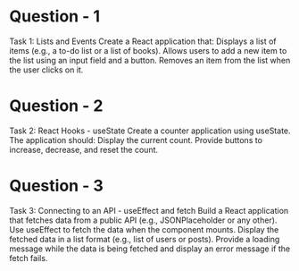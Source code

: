# Question - 1
Task 1: Lists and Events
Create a React application that:
Displays a list of items (e.g., a to-do list or a list of books).
Allows users to add a new item to the list using an input field and a button.
Removes an item from the list when the user clicks on it.


# Question - 2
Task 2: React Hooks - useState
Create a counter application using useState.
The application should:
Display the current count.
Provide buttons to increase, decrease, and reset the count.


# Question - 3
Task 3: Connecting to an API - useEffect and fetch
Build a React application that fetches data from a public API (e.g., JSONPlaceholder or any other).
Use useEffect to fetch the data when the component mounts.
Display the fetched data in a list format (e.g., list of users or posts).
Provide a loading message while the data is being fetched and display an error message if the fetch fails.
